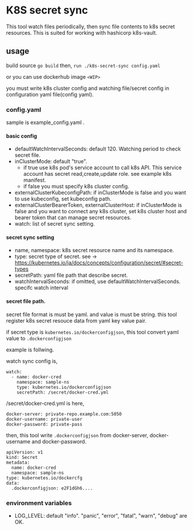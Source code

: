 K8S secret sync
===============

This tool watch files periodically, then sync file contents to k8s secret resources.
This is suited for working with hashicorp k8s-vault. 

## usage

build source `go build`
then, `run ./k8s-secret-sync config.yaml` 

or you can use dockerhub image `<WIP>`

you must write k8s cluster config and watching file/secret config in configuration yaml file(config yaml).

### config.yaml

sample is example_config.yaml .

#### basic config

+ defaultWatchIntervalSeconds: default 120. Watching period to check secret file.
+ inClusterMode: default "true". 
    + if true use k8s pod's service account to call k8s API. This service account has secret read,create,update role. see example k8s manifest.
    + if false you must specify k8s cluster config.
+ externalClusterKubeconfigPath: if inClusterMode is false and you want to use kubeconfig, set kubeconfig path.
+ externalClusterBearerToken, externalClusterHost: if inClusterMode is false and you want to connect any k8s cluster, set k8s cluster host and bearer token that can manage secret resources.
+ watch: list of secret sync setting.

#### secret sync setting

+ name, namespace: k8s secret resource name and its namespace.
+ type: secret type of secret. see -> https://kubernetes.io/ja/docs/concepts/configuration/secret/#secret-types
+ secretPath: yaml file path that describe secret.
+ watchIntervalSeconds: if omitted, use defaultWatchIntervalSeconds. specifc watch interval

#### secret file path.

secret file format is must be yaml. and value is must be string.
this tool register k8s secret resouce data from yaml key value pair.

if secret type is `kubernetes.io/dockerconfigjson`, this tool convert yaml value to `.dockerconfigjson`

example is follwing.



watch sync config is,

```
watch:
  - name: docker-cred
    namespace: sample-ns
    type: kubernetes.io/dockerconfigjson
    secretPath: /secret/docker-cred.yml
```

/secret/docker-cred.yml is here,

```
docker-server: private-repo.example.com:5050
docker-username: private-user
docker-password: private-pass
```

then, this tool write `.dockerconfigjson` from docker-server, docker-username and docker-password.

```
apiVersion: v1
kind: Secret
metadata:
  name: docker-cred
  namespace: sample-ns
type: kubernetes.io/dockercfg
data:
  .dockerconfigjson: e2F1dGh6....
```


### environment variables

+ LOG_LEVEL: default "info".  "panic", "error", "fatal", "warn", "debug" are OK.